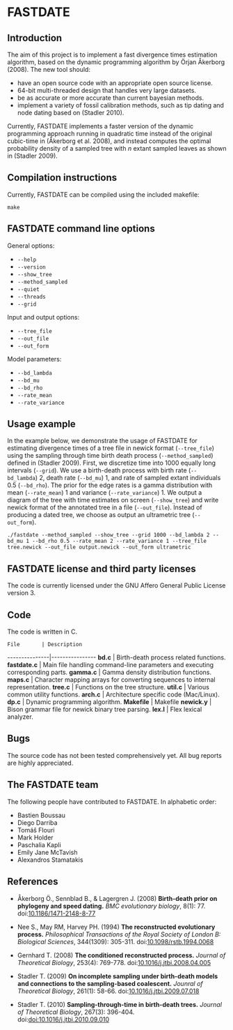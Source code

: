 # FASTDATE

## Introduction

The aim of this project is to implement a fast divergence times estimation
algorithm, based on the dynamic programming algorithm by &Ouml;rjan
&Aring;kerborg (2008). The new tool should:

* have an open source code with an appropriate open source license.
* 64-bit multi-threaded design that handles very large datasets.
* be as accurate or more accurate than current bayesian methods.
* implement a variety of fossil calibration methods, such as tip dating and node dating based on (Stadler 2010).

Currently, FASTDATE implements a faster version of the dynamic programming
approach running in quadratic time instead of the original cubic-time in
(&Aring;kerborg et al. 2008), and instead computes the optimal probability
density of a sampled tree with _n_ extant sampled leaves as shown in (Stadler
2009).


## Compilation instructions

Currently, FASTDATE can be compiled using the included makefile:

`make`

## FASTDATE command line options

General options:

* `--help`
* `--version`
* `--show_tree`
* `--method_sampled`
* `--quiet`
* `--threads`
* `--grid`

Input and output options:

* `--tree_file`
* `--out_file`
* `--out_form`

Model parameters:

* `--bd_lambda`
* `--bd_mu`
* `--bd_rho`
* `--rate_mean`
* `--rate_variance`

## Usage example

In the example below, we demonstrate the usage of FASTDATE for estimating
divergence times of a tree file in newick format (`--tree_file`) using the
sampling through time birth death process (`--method_sampled`) defined in
(Stadler 2009).
First, we discretize time into 1000 equally long intervals (`--grid`). We use a
birth-death process with birth rate (`--bd_lambda`) 2, death rate (`--bd_mu`)
1, and rate of sampled extant individuals 0.5 (`--bd_rho`). The prior for the
edge rates is a gamma distribution with mean (`--rate_mean`) 1 and variance
(`--rate_variance`) 1. We output a diagram of the tree with time estimates on
screen (`--show_tree`) and write newick format of the annotated tree in a file
(`--out_file`). Instead of producing a dated tree, we choose as output an
ultrametric tree (`--out_form`).

`./fastdate --method_sampled --show_tree --grid 1000 --bd_lambda 2 --bd_mu 1 --bd_rho 0.5 --rate_mean 2 --rate_variance 1 --tree_file tree.newick --out_file output.newick --out_form ultrametric`

## FASTDATE license and third party licenses

The code is currently licensed under the GNU Affero General Public License version 3.

## Code

The code is written in C.

    File       | Description
---------------|----------------
**bd.c**       | Birth-death process related functions.
**fastdate.c** | Main file handling command-line parameters and executing corresponding parts.
**gamma.c**    | Gamma density distribution functions.
**maps.c**     | Character mapping arrays for converting sequences to internal representation.
**tree.c**     | Functions on the tree structure.
**util.c**     | Various common utility functions.
**arch.c**     | Architecture specific code (Mac/Linux).
**dp.c**       | Dynamic programming algorithm.
**Makefile**   | Makefile
**newick.y**   | Bison grammar file for newick binary tree parsing.
**lex.l**      | Flex lexical analyzer.

## Bugs

The source code has not been tested comprehensively yet. All bug reports are highly appreciated.

## The FASTDATE team

The following people have contributed to FASTDATE. In alphabetic order:

* Bastien Boussau
* Diego Darriba
* Tom&aacute;&scaron; Flouri
* Mark Holder
* Paschalia Kapli
* Emily Jane McTavish
* Alexandros Stamatakis

## References

* &Aring;kerborg &Ouml;., Sennblad B., & Lagergren J. (2008) 
**Birth-death prior on phylogeny and speed dating.**
*BMC evolutionary biology*, 8(1): 77.
doi:[10.1186/1471-2148-8-77](http://dx.doi.org/10.1186/1471-2148-8-77)

* Nee S., May RM, Harvey PH. (1994)
**The reconstructed evolutionary process.**
*Philosophical Transactions of the Royal Society of London B: Biological Sciences*, 344(1309): 305-311.
doi:[10.1098/rstb.1994.0068](http://dx.doi.org/10.1098/rstb.1994.0068)

* Gernhard T. (2008)
**The conditioned reconstructed process.**
*Journal of Theoretical Biology*, 253(4): 769-778.
doi:[10.1016/j.jtbi.2008.04.005](http://dx.doi.org/10.1016/j.jtbi.2008.04.005)

* Stadler T. (2009)
**On incomplete sampling under birth-death models and connections to the sampling-based coalescent.**
*Jounral of Theoretical Biology*, 261(1): 58-66.
doi:[10.1016/j.jtbi.2009.07.018](http://dx.doi.org/10.1016/j.jtbi.2009.07.018)

* Stadler T. (2010)
**Sampling-through-time in birth-death trees.**
*Journal of Theoretical Biology*, 267(3): 396-404.
doi:[doi:10.1016/j.jtbi.2010.09.010](http://dx.doi.org/10.1016/j.jtbi.2010.09.010)
